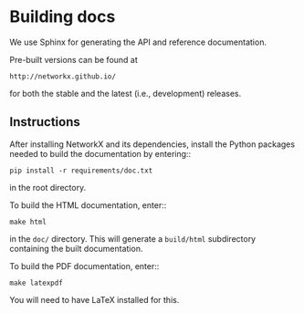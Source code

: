 # Building docs

We use Sphinx for generating the API and reference documentation.

Pre-built versions can be found at

    http://networkx.github.io/

for both the stable and the latest (i.e., development) releases.

## Instructions

After installing NetworkX and its dependencies, install the Python
packages needed to build the documentation by entering::

    pip install -r requirements/doc.txt

in the root directory.

To build the HTML documentation, enter::

    make html

in the ``doc/`` directory.  This will generate a ``build/html`` subdirectory
containing the built documentation.

To build the PDF documentation, enter::

    make latexpdf

You will need to have LaTeX installed for this.
